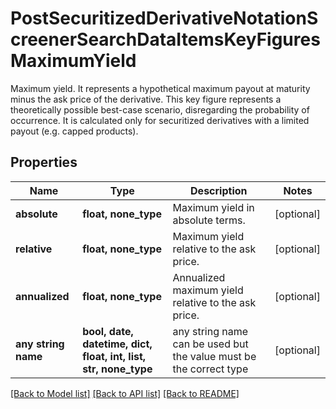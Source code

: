 # PostSecuritizedDerivativeNotationScreenerSearchDataItemsKeyFiguresMaximumYield

Maximum yield. It represents a hypothetical maximum payout at maturity minus the ask price of the derivative. This key figure represents a theoretically possible best-case scenario, disregarding the probability of occurrence. It is calculated only for securitized derivatives with a limited payout (e.g. capped products).

## Properties
Name | Type | Description | Notes
------------ | ------------- | ------------- | -------------
**absolute** | **float, none_type** | Maximum yield in absolute terms. | [optional] 
**relative** | **float, none_type** | Maximum yield relative to the ask price. | [optional] 
**annualized** | **float, none_type** | Annualized maximum yield relative to the ask price. | [optional] 
**any string name** | **bool, date, datetime, dict, float, int, list, str, none_type** | any string name can be used but the value must be the correct type | [optional]

[[Back to Model list]](../README.md#documentation-for-models) [[Back to API list]](../README.md#documentation-for-api-endpoints) [[Back to README]](../README.md)


